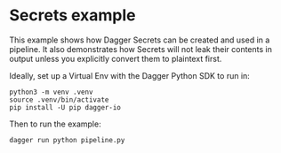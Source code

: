 # Secrets example

This example shows how Dagger Secrets can be created and used in a pipeline. It also demonstrates how Secrets will not leak their contents in output unless you explicitly convert them to plaintext first.

Ideally, set up a Virtual Env with the Dagger Python SDK to run in:
```
python3 -m venv .venv
source .venv/bin/activate
pip install -U pip dagger-io
```

Then to run the example:
```
dagger run python pipeline.py
```
